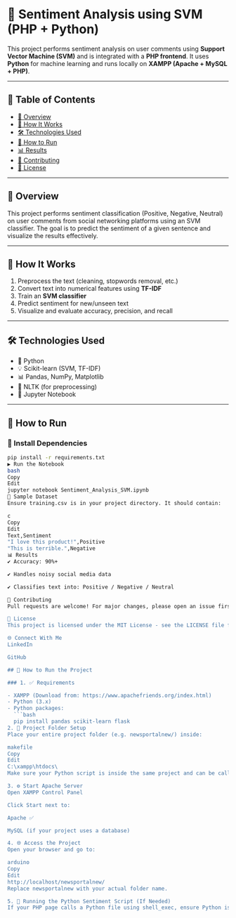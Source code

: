 # 🧠 Sentiment Analysis using SVM (PHP + Python)

This project performs sentiment analysis on user comments using **Support Vector Machine (SVM)** and is integrated with a **PHP frontend**. It uses **Python** for machine learning and runs locally on **XAMPP (Apache + MySQL + PHP)**.

---

## 📌 Table of Contents
- [📖 Overview](#-overview)
- [🧠 How It Works](#-how-it-works)
- [🛠️ Technologies Used](#️-technologies-used)
- [🚀 How to Run](#-how-to-run)
- [📊 Results](#-results)
- [🤝 Contributing](#-contributing)
- [📃 License](#-license)

---

## 📖 Overview

This project performs sentiment classification (Positive, Negative, Neutral) on user comments from social networking platforms using an SVM classifier. The goal is to predict the sentiment of a given sentence and visualize the results effectively.

---

## 🧠 How It Works

1. Preprocess the text (cleaning, stopwords removal, etc.)
2. Convert text into numerical features using **TF-IDF**
3. Train an **SVM classifier**
4. Predict sentiment for new/unseen text
5. Visualize and evaluate accuracy, precision, and recall

---

## 🛠️ Technologies Used

- 🐍 Python
- 💡 Scikit-learn (SVM, TF-IDF)
- 📊 Pandas, NumPy, Matplotlib
- 🧼 NLTK (for preprocessing)
- 📁 Jupyter Notebook

---

## 🚀 How to Run

### 🔧 Install Dependencies

```bash
pip install -r requirements.txt
▶️ Run the Notebook
bash
Copy
Edit
jupyter notebook Sentiment_Analysis_SVM.ipynb
📄 Sample Dataset
Ensure training.csv is in your project directory. It should contain:

c
Copy
Edit
Text,Sentiment
"I love this product!",Positive
"This is terrible.",Negative
📊 Results
✔️ Accuracy: 90%+

✔️ Handles noisy social media data

✔️ Classifies text into: Positive / Negative / Neutral

🤝 Contributing
Pull requests are welcome! For major changes, please open an issue first to discuss what you'd like to change.

📃 License
This project is licensed under the MIT License - see the LICENSE file for details.

🌐 Connect With Me
LinkedIn

GitHub

## 🚀 How to Run the Project

### 1. ✅ Requirements

- XAMPP (Download from: https://www.apachefriends.org/index.html)
- Python (3.x)
- Python packages:
  ```bash
  pip install pandas scikit-learn flask
2. 📁 Project Folder Setup
Place your entire project folder (e.g. newsportalnew/) inside:

makefile
Copy
Edit
C:\xampp\htdocs\
Make sure your Python script is inside the same project and can be called using shell_exec() from PHP.

3. ⚙️ Start Apache Server
Open XAMPP Control Panel

Click Start next to:

Apache ✅

MySQL (if your project uses a database)

4. 🌐 Access the Project
Open your browser and go to:

arduino
Copy
Edit
http://localhost/newsportalnew/
Replace newsportalnew with your actual folder name.

5. 🐍 Running the Python Sentiment Script (If Needed)
If your PHP page calls a Python file using shell_exec, ensure Python is added to your system path.
